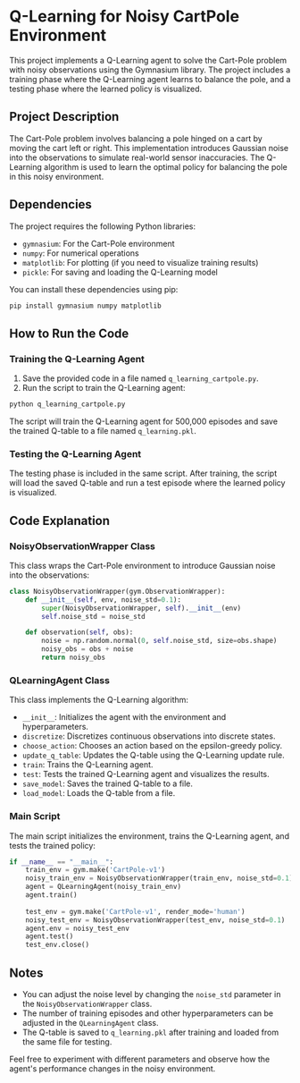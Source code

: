 # Q-Learning for Noisy CartPole Environment

This project implements a Q-Learning agent to solve the Cart-Pole problem with noisy observations using the Gymnasium library. The project includes a training phase where the Q-Learning agent learns to balance the pole, and a testing phase where the learned policy is visualized.

## Project Description

The Cart-Pole problem involves balancing a pole hinged on a cart by moving the cart left or right. This implementation introduces Gaussian noise into the observations to simulate real-world sensor inaccuracies. The Q-Learning algorithm is used to learn the optimal policy for balancing the pole in this noisy environment.

## Dependencies

The project requires the following Python libraries:
- `gymnasium`: For the Cart-Pole environment
- `numpy`: For numerical operations
- `matplotlib`: For plotting (if you need to visualize training results)
- `pickle`: For saving and loading the Q-Learning model

You can install these dependencies using pip:
```sh
pip install gymnasium numpy matplotlib
```

## How to Run the Code

### Training the Q-Learning Agent

1. Save the provided code in a file named `q_learning_cartpole.py`.
2. Run the script to train the Q-Learning agent:
```sh
python q_learning_cartpole.py
```
The script will train the Q-Learning agent for 500,000 episodes and save the trained Q-table to a file named `q_learning.pkl`.

### Testing the Q-Learning Agent

The testing phase is included in the same script. After training, the script will load the saved Q-table and run a test episode where the learned policy is visualized.

## Code Explanation

### NoisyObservationWrapper Class
This class wraps the Cart-Pole environment to introduce Gaussian noise into the observations:
```python
class NoisyObservationWrapper(gym.ObservationWrapper):
    def __init__(self, env, noise_std=0.1):
        super(NoisyObservationWrapper, self).__init__(env)
        self.noise_std = noise_std

    def observation(self, obs):
        noise = np.random.normal(0, self.noise_std, size=obs.shape)
        noisy_obs = obs + noise
        return noisy_obs
```

### QLearningAgent Class
This class implements the Q-Learning algorithm:
- `__init__`: Initializes the agent with the environment and hyperparameters.
- `discretize`: Discretizes continuous observations into discrete states.
- `choose_action`: Chooses an action based on the epsilon-greedy policy.
- `update_q_table`: Updates the Q-table using the Q-Learning update rule.
- `train`: Trains the Q-Learning agent.
- `test`: Tests the trained Q-Learning agent and visualizes the results.
- `save_model`: Saves the trained Q-table to a file.
- `load_model`: Loads the Q-table from a file.

### Main Script
The main script initializes the environment, trains the Q-Learning agent, and tests the trained policy:
```python
if __name__ == "__main__":
    train_env = gym.make('CartPole-v1')
    noisy_train_env = NoisyObservationWrapper(train_env, noise_std=0.1)
    agent = QLearningAgent(noisy_train_env)
    agent.train()
    
    test_env = gym.make('CartPole-v1', render_mode='human')
    noisy_test_env = NoisyObservationWrapper(test_env, noise_std=0.1)
    agent.env = noisy_test_env
    agent.test()
    test_env.close()
```

## Notes

- You can adjust the noise level by changing the `noise_std` parameter in the `NoisyObservationWrapper` class.
- The number of training episodes and other hyperparameters can be adjusted in the `QLearningAgent` class.
- The Q-table is saved to `q_learning.pkl` after training and loaded from the same file for testing.

Feel free to experiment with different parameters and observe how the agent's performance changes in the noisy environment.
